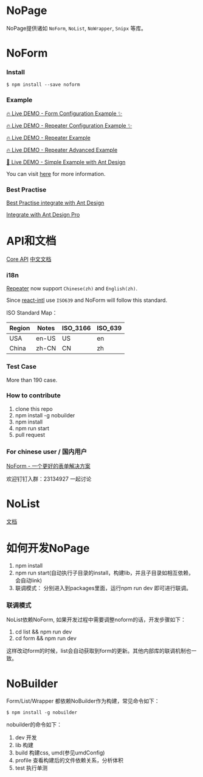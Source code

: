 # NoPage

NoPage提供诸如 `NoForm`, `NoList`, `NoWrapper`, `Snipx` 等库。

# NoForm

### Install

```shell
$ npm install --save noform
```

### Example

[🔥  Live DEMO - Form Configuration Example ✨](https://quirkyshop.github.io/noform-start-app/#/formConfig)

[🔥  Live DEMO - Repeater Configuration Example ✨](https://quirkyshop.github.io/noform-start-app/#/repeaterConfig)

[🔥  Live DEMO - Repeater Example](https://quirkyshop.github.io/noform-start-app/#/repeater)

[🔥  Live DEMO - Repeater Advanced Example](https://quirkyshop.github.io/noform-start-app/#/RepeaterAdvanced)

[🌈  Live DEMO - Simple Example with Ant Design](https://quirkyshop.github.io/noform-start-app/#/)

You can visit [here](https://quirkyshop.github.io/noform-start-app/#/) for more information.

### Best Practise

[Best Practise integrate with Ant Design](https://alibaba.github.io/noform/#/nopage/noform/antd-best-pratise)

[Integrate with Ant Design Pro](https://alibaba.github.io/noform/#/nopage/noform/ant-design-pro-practise)


# API和文档

[Core API](https://alibaba.github.io/noform/#/nopage/noform/formcore-api)
[中文文档](https://alibaba.github.io/noform/#/nopage/noform/brief-intro)

### i18n

[Repeater](https://alibaba.github.io/noform/#/nopage/noform/repeater-config) now support `Chinese(zh)` and `English(zh)`.

Since [react-intl](https://github.com/yahoo/react-intl) use `ISO639` and NoForm will follow this standard.

ISO Standard Map：

| Region       | Notes   | ISO_3166 | ISO_639 |
| ------------ | ------- | -------- | ------- |
| USA          | en-US   | US       | en      |
| China        | zh-CN   | CN       | zh      |

### Test Case

More than 190 case.

### How to contribute

1. clone this repo
2. npm install -g nobuilder
2. npm install
3. npm run start
4. pull request

### For chinese user / 国内用户

[NoForm - 一个更好的表单解决方案](https://zhuanlan.zhihu.com/p/44120143)

欢迎钉钉入群：23134927 一起讨论

# NoList

[文档](https://www.yuque.com/nopage/nolist)


# 如何开发NoPage

1. npm install
2. npm run start(自动执行子目录的install，构建lib，并且子目录如相互依赖，会自动link)
3. 联调模式： 分别进入到packages里面，运行npm run dev 即可进行联调。

### 联调模式

NoList依赖NoForm, 如果开发过程中需要调整noform的话，开发步骤如下：

1. cd list && npm run dev
2. cd form && npm run dev

这样改动form的时候，list会自动获取到form的更新。其他内部库的联调机制也一致。

# NoBuilder

Form/List/Wrapper 都依赖NoBuilder作为构建，常见命令如下：

```shell
$ npm install -g nobuilder
```

nobuilder的命令如下：

1. dev 开发
2. lib 构建
3. build 构建css, umd(参见umdConfig)
4. profile 查看构建后的文件依赖关系，分析体积
5. test 执行单测

